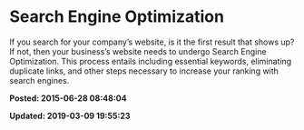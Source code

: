 # Search Engine Optimization

If you search for your company’s website, is it the first result that shows up?  If not, then your business’s website needs to undergo Search Engine Optimization.  This process entails including essential keywords, eliminating duplicate links, and other steps necessary to increase your ranking with search engines.  

**Posted: 2015-06-28 08:48:04** 

**Updated: 2019-03-09 19:55:23** 


